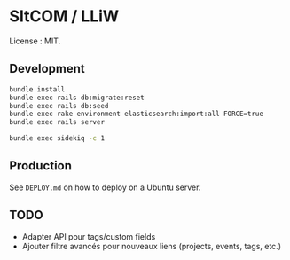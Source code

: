 # SItCOM / LLiW

License : MIT.

## Development

```sh
bundle install
bundle exec rails db:migrate:reset
bundle exec rails db:seed
bundle exec rake environment elasticsearch:import:all FORCE=true
bundle exec rails server
```

```sh
bundle exec sidekiq -c 1
```

## Production

See `DEPLOY.md` on how to deploy on a Ubuntu server.

## TODO

 * Adapter API pour tags/custom fields
 * Ajouter filtre avancés pour nouveaux liens (projects, events, tags, etc.)
